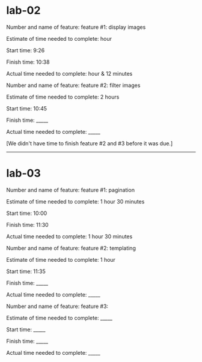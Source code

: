 # lab-02

Number and name of feature: feature #1: display images

Estimate of time needed to complete: hour

Start time: 9:26

Finish time: 10:38

Actual time needed to complete: hour & 12 minutes


Number and name of feature: feature #2: filter images

Estimate of time needed to complete: 2 hours

Start time: 10:45

Finish time: _____

Actual time needed to complete: _____

[We didn't have time to finish feature #2 and #3 before it was due.]
_________________________________________________________________________________

# lab-03

Number and name of feature: feature #1: pagination

Estimate of time needed to complete: 1 hour 30 minutes

Start time: 10:00

Finish time: 11:30

Actual time needed to complete: 1 hour 30 minutes


Number and name of feature: feature #2: templating

Estimate of time needed to complete: 1 hour

Start time: 11:35

Finish time: _____

Actual time needed to complete: _____


Number and name of feature: feature #3: 

Estimate of time needed to complete: _____

Start time: _____

Finish time: _____

Actual time needed to complete: _____